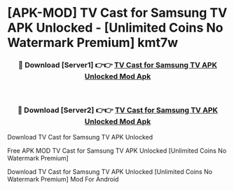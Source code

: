 # [APK-MOD] TV Cast for Samsung TV APK Unlocked - [Unlimited Coins No Watermark Premium] kmt7w



<div align="center">
<h3>🔴 Download [Server1] 👉👉 <a href="https://momento.my/?title=TV_Cast_for_Samsung_TV_APK_Unlocked">TV Cast for Samsung TV APK Unlocked Mod Apk</a></h3><br>

<h3>🔴 Download [Server2] 👉👉 <a href="https://momento.my/?title=TV_Cast_for_Samsung_TV_APK_Unlocked">TV Cast for Samsung TV APK Unlocked Mod Apk</a></h3>
</div>



Download TV Cast for Samsung TV APK Unlocked 

Free APK MOD TV Cast for Samsung TV APK Unlocked [Unlimited Coins No Watermark Premium]

Download TV Cast for Samsung TV APK Unlocked [Unlimited Coins No Watermark Premium] Mod For Android
